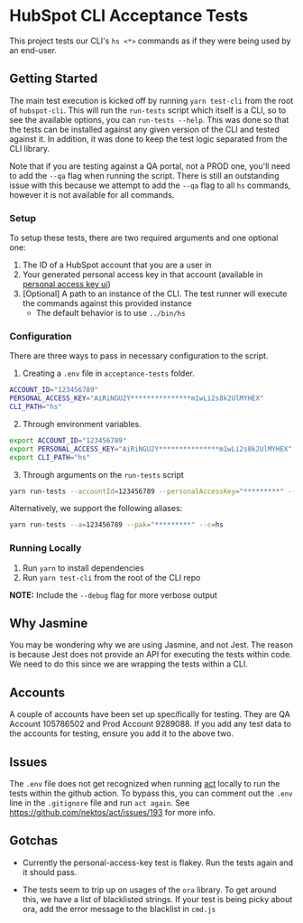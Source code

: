# HubSpot CLI Acceptance Tests

This project tests our CLI's `hs <*>` commands as if they were being used by an end-user.

## Getting Started

The main test execution is kicked off by running `yarn test-cli` from the root of `hubspot-cli`. This will run the `run-tests` script which itself is a CLI, so to see the available options, you can `run-tests --help`. This was done so that the tests can be installed against any given version of the CLI and tested against it. In addition, it was done to keep the test logic separated from the CLI library.

Note that if you are testing against a QA portal, not a PROD one, you'll need to add the `--qa` flag when running the script. There is still an outstanding issue with this because we attempt to add the `--qa` flag to all `hs` commands, however it is not available for all commands.

### Setup

To setup these tests, there are two required arguments and one optional one:

1. The ID of a HubSpot account that you are a user in
2. Your generated personal access key in that account (available in [personal access key ui](https://app.hubspot.com/l/personal-access-key))
3. [Optional] A path to an instance of the CLI. The test runner will execute the commands against this provided instance
   - The default behavior is to use `../bin/hs`

### Configuration

There are three ways to pass in necessary configuration to the script.

1. Creating a `.env` file in `acceptance-tests` folder.

```bash
ACCOUNT_ID="123456789"
PERSONAL_ACCESS_KEY="AiRiNGU2Y***************m1wLi2s8k2UlMYHEX"
CLI_PATH="hs"
```

2. Through environment variables.

```bash
export ACCOUNT_ID="123456789"
export PERSONAL_ACCESS_KEY="AiRiNGU2Y***************m1wLi2s8k2UlMYHEX"
export CLI_PATH="hs"
```

3. Through arguments on the `run-tests` script

```bash
yarn run-tests --accountId=123456789 --personalAccessKey="*********" --cliPath=hs
```

Alternatively, we support the following aliases:

```bash
yarn run-tests --a=123456789 --pak="*********" --c=hs
```

### Running Locally

1. Run `yarn` to install dependencies
2. Run `yarn test-cli` from the root of the CLI repo

**NOTE:** Include the `--debug` flag for more verbose output

## Why Jasmine

You may be wondering why we are using Jasmine, and not Jest. The reason is because Jest does not provide an API for executing the tests within code. We need to do this since we are wrapping the tests within a CLI.

## Accounts

A couple of accounts have been set up specifically for testing. They are QA Account 105786502 and Prod Account 9289088. If you add any test data to the accounts for testing, ensure you add it to the above two.

## Issues

The `.env` file does not get recognized when running [act](https://github.com/nektos/act) locally to run the tests within the github action. To bypass this, you can comment out the `.env` line in the `.gitignore` file and run `act again`. See https://github.com/nektos/act/issues/193 for more info.

## Gotchas

- Currently the personal-access-key test is flakey. Run the tests again and it should pass.

- The tests seem to trip up on usages of the `ora` library. To get around this, we have a list of blacklisted strings. If your test is being picky about ora, add the error message to the blacklist in `cmd.js`
